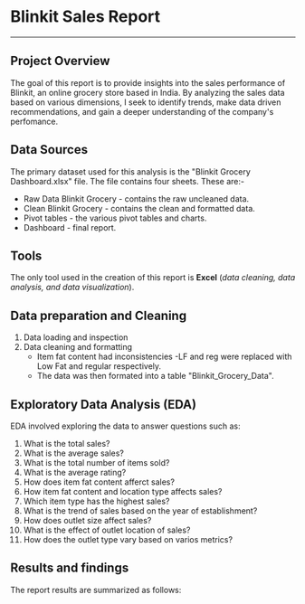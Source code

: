 # Blinkit Sales Report 
---

## Project Overview 
The goal of this report is to provide insights into the sales performance of Blinkit, an online grocery store based in India. By analyzing the sales data based on various dimensions, I seek to identify trends, make data driven recommendations, and gain a deeper understanding of the company's perfomance. 

## Data Sources 
The primary dataset used for this analysis is the "Blinkit Grocery Dashboard.xlsx" file. The file contains four sheets. These are:-
- Raw Data Blinkit Grocery - contains the raw uncleaned data.
- Clean Blinkit Grocery - contains the clean and formatted data.
- Pivot tables - the various pivot tables and charts.
- Dashboard - final report.

## Tools 
The only tool used in the creation of this report is **Excel** (*data cleaning, data analysis, and data visualization*).

## Data preparation and Cleaning
1. Data loading and inspection
2. Data cleaning and formatting
   - Item fat content had inconsistencies -LF and reg were replaced with Low Fat and regular respectively.
   - The data was then formated into a table "Blinkit_Grocery_Data".

## Exploratory Data Analysis (EDA)
EDA involved exploring the data to answer questions such as:
1. What is the total sales?
2. What is the average sales?
3. What is the total number of items sold?
4. What is the average rating?
5. How does item fat content afferct sales?
6. How item fat content and location type affects sales?
7. Which item type has the highest sales?
8. What is the trend of sales based on the year of establishment?
9. How does outlet size affect sales?
10. What is the effect of outlet location of sales?
11. How does the outlet type vary based on varios metrics?

## Results and findings 

The report results are summarized as follows:









